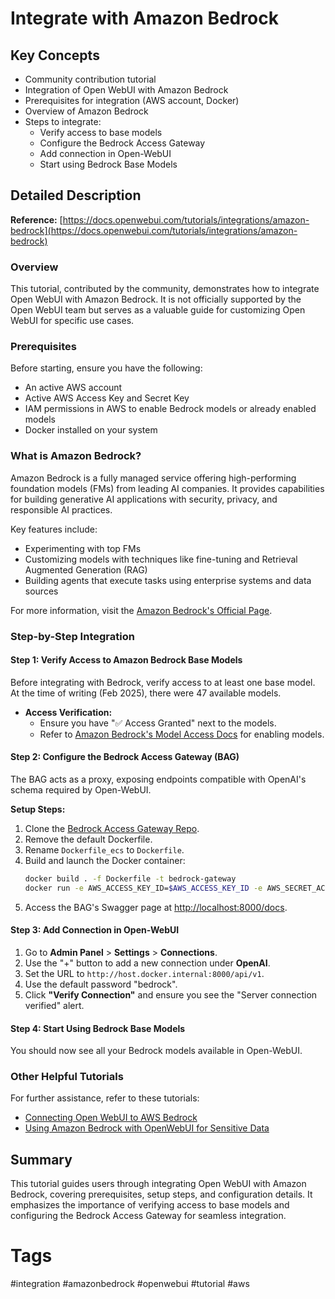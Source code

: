 # Integrate with Amazon Bedrock

## Key Concepts
- Community contribution tutorial
- Integration of Open WebUI with Amazon Bedrock
- Prerequisites for integration (AWS account, Docker)
- Overview of Amazon Bedrock
- Steps to integrate:
  - Verify access to base models
  - Configure the Bedrock Access Gateway
  - Add connection in Open-WebUI
  - Start using Bedrock Base Models

## Detailed Description

**Reference:** [https://docs.openwebui.com/tutorials/integrations/amazon-bedrock](https://docs.openwebui.com/tutorials/integrations/amazon-bedrock)

### Overview
This tutorial, contributed by the community, demonstrates how to integrate Open WebUI with Amazon Bedrock. It is not officially supported by the Open WebUI team but serves as a valuable guide for customizing Open WebUI for specific use cases.

### Prerequisites

Before starting, ensure you have the following:
- An active AWS account
- Active AWS Access Key and Secret Key
- IAM permissions in AWS to enable Bedrock models or already enabled models
- Docker installed on your system

### What is Amazon Bedrock?

Amazon Bedrock is a fully managed service offering high-performing foundation models (FMs) from leading AI companies. It provides capabilities for building generative AI applications with security, privacy, and responsible AI practices.

Key features include:
- Experimenting with top FMs
- Customizing models with techniques like fine-tuning and Retrieval Augmented Generation (RAG)
- Building agents that execute tasks using enterprise systems and data sources

For more information, visit the [Amazon Bedrock's Official Page](https://aws.amazon.com/bedrock).

### Step-by-Step Integration

#### Step 1: Verify Access to Amazon Bedrock Base Models
Before integrating with Bedrock, verify access to at least one base model. At the time of writing (Feb 2025), there were 47 available models.

- **Access Verification:**
  - Ensure you have "✅ Access Granted" next to the models.
  - Refer to [Amazon Bedrock's Model Access Docs](https://docs.aws.amazon.com/bedrock/latest/userguide/model-access.html) for enabling models.

#### Step 2: Configure the Bedrock Access Gateway (BAG)
The BAG acts as a proxy, exposing endpoints compatible with OpenAI's schema required by Open-WebUI.

**Setup Steps:**
1. Clone the [Bedrock Access Gateway Repo](https://github.com/your-repo/bag).
2. Remove the default Dockerfile.
3. Rename `Dockerfile_ecs` to `Dockerfile`.
4. Build and launch the Docker container:
   ```bash
   docker build . -f Dockerfile -t bedrock-gateway
   docker run -e AWS_ACCESS_KEY_ID=$AWS_ACCESS_KEY_ID -e AWS_SECRET_ACCESS_KEY="$AWS_SECRET_ACCESS_KEY" -e AWS_REGION=us-east-1 -d -p 8000:80 bedrock-gateway
   ```
5. Access the BAG's Swagger page at [http://localhost:8000/docs](http://localhost:8000/docs).

#### Step 3: Add Connection in Open-WebUI
1. Go to **Admin Panel** > **Settings** > **Connections**.
2. Use the "+" button to add a new connection under **OpenAI**.
3. Set the URL to `http://host.docker.internal:8000/api/v1`.
4. Use the default password "bedrock".
5. Click **"Verify Connection"** and ensure you see the "Server connection verified" alert.

#### Step 4: Start Using Bedrock Base Models
You should now see all your Bedrock models available in Open-WebUI.

### Other Helpful Tutorials

For further assistance, refer to these tutorials:
- [Connecting Open WebUI to AWS Bedrock](https://gauravve.medium.com/connecting-open-webui-to-aws-bedrock-a1f0082c8cb2)
- [Using Amazon Bedrock with OpenWebUI for Sensitive Data](https://jrpospos.blog/posts/2024/08/using-amazon-bedrock-with-openwebui-when-working-with-sensitive-data/)

## Summary
This tutorial guides users through integrating Open WebUI with Amazon Bedrock, covering prerequisites, setup steps, and configuration details. It emphasizes the importance of verifying access to base models and configuring the Bedrock Access Gateway for seamless integration.

# Tags
#integration #amazonbedrock #openwebui #tutorial #aws